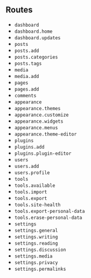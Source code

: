 ## Routes

* `dashboard`
* `dashboard.home`
* `dashboard.updates`
* `posts`
* `posts.add`
* `posts.categories`
* `posts.tags`
* `media`
* `media.add`
* `pages`
* `pages.add`
* `comments`
* `appearance`
* `appearance.themes`
* `appearance.customize`
* `appearance.widgets`
* `appearance.menus`
* `appearance.theme-editor`
* `plugins`
* `plugins.add`
* `plugins.plugin-editor`
* `users`
* `users.add`
* `users.profile`
* `tools`
* `tools.available`
* `tools.import`
* `tools.export`
* `tools.site-health`
* `tools.export-personal-data`
* `tools.erase-personal-data`
* `settings`
* `settings.general`
* `settings.writing`
* `settings.reading`
* `settings.discussion`
* `settings.media`
* `settings.privacy`
* `settings.permalinks`
